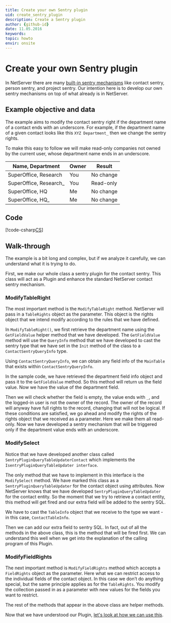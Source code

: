```yaml
---
title: Create your own Sentry plugin
uid: create_sentry_plugin
description: Create a Sentry plugin
author: {github-id}
date: 11.05.2016
keywords:
topic: howto
envir: onsite
---
```


# Create your own Sentry plugin

In NetServer there are many [built-in sentry mechanisms][1] like contact sentry, person sentry, and project sentry. Our intention here is to develop our own sentry mechanisms on top of what already is in NetServer.

## Example objective and data

The example aims to modify the contact sentry right if the department name of a contact ends with an underscore. For example, if the department name of a given contact looks like this `XYZ Department_` then we change the sentry rights.

To make this easy to follow we will make read-only companies not owned by the current user, whose department name ends in an underscore.

| Name, Department | Owner | Result |
|---|---|---|
| SuperOffice, Research | You | No change |
| SuperOffice, Research_ |You | Read-only |
| SuperOffice, HQ | Me | No change |
| SuperOffice, HQ_ | Me | No change |

## Code

[!code-csharp[CS](includes/basic-sentry-plugin.cs)]

## Walk-through

The example is a bit long and complex, but if we analyze it carefully, we can understand what it is trying to do.

First, we make our whole class a sentry plugin for the contact sentry. This class will act as a Plugin and enhance the standard NetServer contact sentry mechanism.

### ModifyTableRight

The most important method is the `ModifyTableRight` method. NetServer will pass in a `TableRights` object as the parameter. This object is the rights object that we intend modify according to the rules that we have defined.

In `ModifyTableRight()`, we first retrieve the department name using the `GetFieldValue` helper method that we have developed. The `GetFieldValue` method will use the `QueryInfo` method that we have developed to cast the sentry type that we have set in the `Init` method of the class to a `ContactSentryQueryInfo` type.

Using `ContactSentryQueryInfo`, we can obtain any field info of the `MainTable` that exists within `ContactSentryQueryInfo`.

In the sample code, we have retrieved the department field info object and pass it to the `GetFieldValue` method. So this method will return us the field value. Now we have the value of the department field.

Then we will check whether the field is empty, the value ends with `_`, and the logged-in user is not the owner of the record. The owner of the record will anyway have full rights to the record, changing that will not be logical. If these conditions are satisfied, we go ahead and modify the rights of the rights object that we received as a parameter. Here we make them all read-only. Now we have developed a sentry mechanism that will be triggered only if the department value ends with an underscore.

### ModifySelect

Notice that we have developed another class called `SentryPluginQueryTableUpdaterContact` which implements the `IsentryPluginQueryTableUpdater interface`.

The only method that we have to implement in this interface is the `ModifySelect` method. We have marked this class as a `SentryPluginQueryTableUpdater` for the contact object using attributes. Now NetServer knows that we have developed `SentryPluginQueryTableUpdater` for the contact entity. So the moment that we try to retrieve a contact entity, this method will get fired and our extra field will be added to the sentry SQL.

We have to cast the `TableInfo` object that we receive to the type we want - in this case, `ContactTableInfo`.

Then we can add our extra field to sentry SQL. In fact, out of all the methods in the above class, this is the method that will be fired first. We can understand this well when we get into the explanation of the calling program of this Plugin.

### ModifyFieldRights

The next important method is `ModifyFieldRights` method which accepts a `FieldRights` object as the parameter. Here what we can restrict access to the individual fields of the contact object. In this case we don’t do anything special, but the same principle applies as for the `TableRights`. You modify the collection passed in as a parameter with new values for the fields you want to restrict.

The rest of the methods that appear in the above class are helper methods.

Now that we have understood our Plugin, [let's look at how we can use this][2].

<!-- Referenced links -->
[1]: ../index.md
[2]: use-sentry-plugin.md
